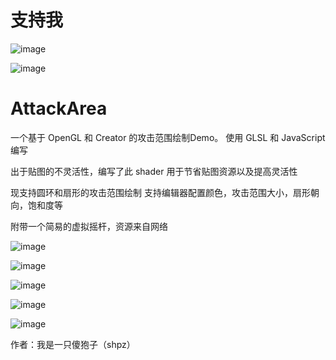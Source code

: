 # 支持我

![image](https://raw.githubusercontent.com/shpz/AttackArea/master/wechat.png)

![image](https://raw.githubusercontent.com/shpz/AttackArea/master/alipay.png)

# AttackArea
一个基于 OpenGL 和 Creator 的攻击范围绘制Demo。
使用 GLSL 和 JavaScript 编写

出于贴图的不灵活性，编写了此 shader
用于节省贴图资源以及提高灵活性

现支持圆环和扇形的攻击范围绘制
支持编辑器配置颜色，攻击范围大小，扇形朝向，饱和度等

附带一个简易的虚拟摇杆，资源来自网络

![image](http://forum.cocos.com/uploads/default/original/3X/6/f/6fccc5a05b79f561593c54799938ec7329615c48.png)

![image](http://forum.cocos.com/uploads/default/original/3X/8/c/8c42d0e17822350d2747b5103dcfeeabb3a8eb1d.png)

![image](http://forum.cocos.com/uploads/default/original/3X/6/0/6001d044d50b5a940aa1813b14e4f02c6623ac79.png)

![image](http://forum.cocos.com/uploads/default/original/3X/3/3/3386ca8fcc5b8edb539158184cf0e7e0bd65498a.png)

![image](http://forum.cocos.com/uploads/default/original/3X/a/7/a78630ee76fb4b57c2f8fe2a3ad379ece325ac62.gif)

作者：我是一只傻狍子（shpz）
